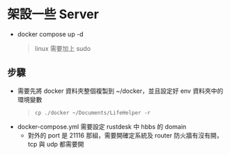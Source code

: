 # 架設一些 Server

- docker compose up -d
  > linux 需要加上 sudo

## 步驟

- 需要先將 docker 資料夾整個複製到 ~/docker，並且設定好 env 資料夾中的環境變數
  > `cp ./docker ~/Documents/LifeHelper -r`
- docker-compose.yml 需要設定 rustdesk 中 hbbs 的 domain
  - 對外的 port 是 21116 那組，需要開確定系統及 router 防火牆有沒有開，tcp 與 udp 都需要開
